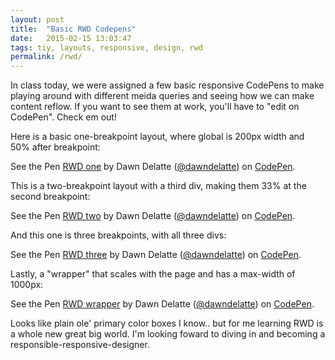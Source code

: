 ```yaml
---
layout: post
title:  "Basic RWD Codepens"
date:   2015-02-15 13:03:47
tags: tiy, layouts, responsive, design, rwd
permalink: /rwd/
---
```


In class today, we were assigned a few basic responsive CodePens to make playing around with different meida queries and seeing how we can make content reflow. If you want to see them at work, you'll have to "edit on CodePen". Check em out!

Here is a basic one-breakpoint layout, where global is 200px width and 50% after breakpoint:

<p data-height="268" data-theme-id="12242" data-slug-hash="yyvqVy" data-default-tab="result" data-user="dawndelatte" class='codepen'>See the Pen <a href='http://codepen.io/dawndelatte/pen/yyvqVy/'>RWD one</a> by Dawn Delatte (<a href='http://codepen.io/dawndelatte'>@dawndelatte</a>) on <a href='http://codepen.io'>CodePen</a>.</p>
<script async src="//assets.codepen.io/assets/embed/ei.js"></script>

This is a two-breakpoint layout with a third div, making them 33% at the second breakpoint:

<p data-height="268" data-theme-id="12242" data-slug-hash="WbMKpq" data-default-tab="result" data-user="dawndelatte" class='codepen'>See the Pen <a href='http://codepen.io/dawndelatte/pen/WbMKpq/'>RWD two</a> by Dawn Delatte (<a href='http://codepen.io/dawndelatte'>@dawndelatte</a>) on <a href='http://codepen.io'>CodePen</a>.</p>
<script async src="//assets.codepen.io/assets/embed/ei.js"></script>

And this one is three breakpoints, with all three divs:

<p data-height="268" data-theme-id="12242" data-slug-hash="WbMKEV" data-default-tab="result" data-user="dawndelatte" class='codepen'>See the Pen <a href='http://codepen.io/dawndelatte/pen/WbMKEV/'>RWD three</a> by Dawn Delatte (<a href='http://codepen.io/dawndelatte'>@dawndelatte</a>) on <a href='http://codepen.io'>CodePen</a>.</p>
<script async src="//assets.codepen.io/assets/embed/ei.js"></script>

Lastly, a "wrapper" that scales with the page and has a max-width of 1000px:

<p data-height="268" data-theme-id="12242" data-slug-hash="yyvqqO" data-default-tab="result" data-user="dawndelatte" class='codepen'>See the Pen <a href='http://codepen.io/dawndelatte/pen/yyvqqO/'>RWD wrapper</a> by Dawn Delatte (<a href='http://codepen.io/dawndelatte'>@dawndelatte</a>) on <a href='http://codepen.io'>CodePen</a>.</p>
<script async src="//assets.codepen.io/assets/embed/ei.js"></script>

Looks like plain ole' primary color boxes I know.. but for me learning RWD is a whole new great big world. I'm looking foward to diving in and becoming a responsible-responsive-designer.